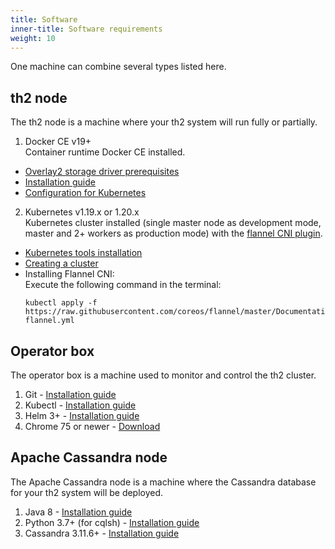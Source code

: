 ```yaml
---
title: Software
inner-title: Software requirements
weight: 10
---
```


One machine can combine several types listed here.

## th2 node

The th2 node is a machine where your th2 system will run fully or partially.

1. Docker CE v19+  
   Container runtime Docker CE installed.
  - [Overlay2 storage driver prerequisites](https://docs.docker.com/storage/storagedriver/overlayfs-driver/#prerequisites)
  - [Installation guide](https://docs.docker.com/engine/install/)
  - [Configuration for Kubernetes](https://kubernetes.io/docs/setup/production-environment/container-runtimes/#docker)
2. Kubernetes v1.19.x or 1.20.x  
   Kubernetes cluster installed (single master node as development mode, master and 2+ workers as production mode) with the [flannel CNI plugin](https://coreos.com/flannel/docs/latest/kubernetes.html#the-flannel-cni-plugin).
  - [Kubernetes tools installation](https://kubernetes.io/docs/setup/production-environment/tools/kubeadm/install-kubeadm/)
  - [Creating a cluster](https://kubernetes.io/docs/setup/production-environment/tools/kubeadm/create-cluster-kubeadm/)
  - Installing Flannel CNI:  
    Execute the following command in the terminal:
    ```shell
    kubectl apply -f https://raw.githubusercontent.com/coreos/flannel/master/Documentation/kube-flannel.yml
    ```

## Operator box

The operator box is a machine used to monitor and control the th2 cluster.

1. Git - [Installation guide](https://git-scm.com/book/en/v2/Getting-Started-Installing-Git)
2. Kubectl - [Installation guide](https://kubernetes.io/docs/tasks/tools/)
3. Helm 3+ - [Installation guide](https://helm.sh/docs/intro/install/)
4. Chrome 75 or newer - [Download](https://www.google.com/chrome)


## Apache Cassandra node

The Apache Cassandra node is a machine where the Cassandra database for your th2 system will be deployed.

1. Java 8 - [Installation guide](https://www.java.com/en/download/help/download_options.html)
2. Python 3.7+ (for cqlsh) - [Installation guide](https://wiki.python.org/moin/BeginnersGuide/Download)
3. Cassandra 3.11.6+ - [Installation guide](https://cassandra.apache.org/doc/latest/getting_started/installing.html#installing-cassandra)
